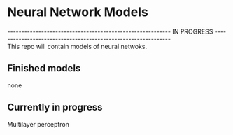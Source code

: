 # Neural Network Models

---------------------------------------------------------- IN PROGRESS -------------------------------------------------------------- <br>
This repo will contain models of neural netwoks. 
## Finished models 
none

## Currently in progress
Multilayer perceptron
